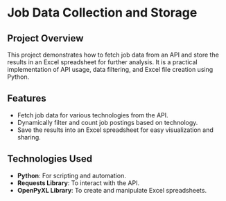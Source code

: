 # Job Data Collection and Storage

## Project Overview
This project demonstrates how to fetch job data from an API and store the results in an Excel spreadsheet for further analysis. It is a practical implementation of API usage, data filtering, and Excel file creation using Python.

## Features
- Fetch job data for various technologies from the API.
- Dynamically filter and count job postings based on technology.
- Save the results into an Excel spreadsheet for easy visualization and sharing.

## Technologies Used
- **Python**: For scripting and automation.
- **Requests Library**: To interact with the API.
- **OpenPyXL Library**: To create and manipulate Excel spreadsheets.





